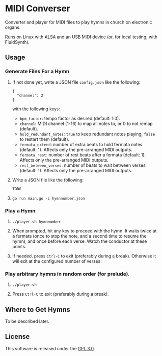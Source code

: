 # MIDI Converser

Converter and player for MIDI files to play hymns in church on electronic
organs.

Runs on Linux with ALSA and an USB MIDI device (or, for local testing, with
FluidSynth).

## Usage

### Generate Files For a Hymn

1. If not done yet, write a JSON file `config.json` like the following:

   ```
   {
     "channel": 2
   }
   ```

   with the following keys:

   * `bpm_factor`: tempo factor as desired (default: 1.0).
   * `channel`: MIDI channel (1-16) to map all notes to, or 0 to not remap (default).
   * `hold_redundant_notes`: `true` to keep redundant notes playing, `false` to restart them (default).
   * `fermata_extend`: number of extra beats to hold fermata notes (default: 1). Affects only the pre-arranged MIDI outputs.
   * `fermata_rest`: number of rest beats after a fermata (default: 1). Affects only the pre-arranged MIDI outputs.
   * `rest_between_verses`: number of beats to wait between verses (default: 1). Affects only the pre-arranged MIDI outputs.

1. Write a JSON file like the following:

   ```
   TODO
   ```

1. `go run main.go -i hymnnumber.json`

### Play a Hymn

1. `./player.sh hymnnumber`

1. When prompted, hit any key to proceed with the hymn. It waits twice at a
   fermata (once to stop the note, and a second time to resume the hymn), and
   once before each verse. Watch the conductor at these points.

1. If needed, press `Ctrl-C` to exit (preferably during a break). Otherwise it
   will exit at the configured number of verses.

### Play arbitrary hymns in random order (for prelude).

1. `./player.sh`

1. Press `Ctrl-C` to exit (preferably during a break).

## Where to Get Hymns

To be described later.

## License

This software is released under the [GPL 3.0](COPYING.md).
